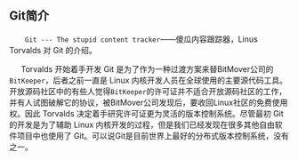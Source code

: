 ## Git简介

&ensp;&ensp;&ensp;&ensp;`Git --- The stupid content tracker`——傻瓜内容跟踪器，Linus Torvalds 对 Git 的介绍。

&ensp;&ensp;&ensp;Torvalds 开始着手开发 Git 是为了作为一种过渡方案来替BitMover公司的`BitKeeper`，后者之前一直是 Linux 内核开发人员在全球使用的主要源代码工具。开放源码社区中的有些人觉得`BitKeeper`的许可证并不适合开放源码社区的工作，并有人试图破解它的协议，被BitMover公司发现后，要收回Linux社区的免费使用权。因此 Torvalds 决定着手研究许可证更为灵活的版本控制系统。尽管最初 Git 的开发是为了辅助 Linux 内核开发的过程，但是我们已经发现在很多其他自由软件项目中也使用了 Git。可以说Git是目前世界上最好的分布式版本控制系统，没有之一。

